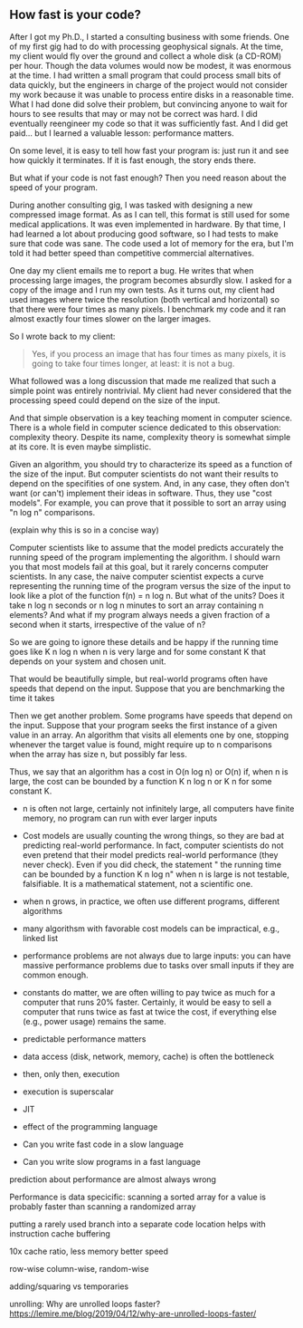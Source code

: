 ## How fast is your code?

After I got my Ph.D., I started a consulting business with some
friends. One of my first gig had to do with processing geophysical
signals. At the time, my client would fly over the ground and collect
a whole disk (a CD-ROM) per hour. Though the data volumes would
now be modest, it was enormous at the time. I had written a small
program that could process small bits of data quickly, but the engineers
in charge of the project would not consider my work because it was 
unable to process entire disks in a reasonable time. What I had done
did solve their problem, but convincing anyone to wait for hours to
see results that may or may not be correct was hard. I did eventually
reengineer my code so that it was sufficiently fast. And I did get
paid... but I learned a valuable lesson: performance matters.


On some level, it is easy to tell how fast your program is: 
just run it and see how quickly it terminates.
If it is fast enough, the story ends there.

But what if your code is not fast enough? Then you need reason
about the speed of your program.

During another consulting gig, I was tasked with designing a new
compressed image format. As as I can tell, this format is still used 
for some medical applications. It was even implemented in hardware. 
By that time, I had learned a lot about producing good software, so
I had tests to make sure that code was sane. The code used a lot of
memory for the era, but I'm told it had better speed than competitive
commercial alternatives.

One day my client emails me to report a bug. He writes that when
processing large images, the program becomes absurdly slow.
I asked for a copy of the image and I run my own tests. As it 
turns out, my client had used images where twice the resolution
(both vertical and horizontal) so that there were four times as many
pixels. I benchmark my code and it ran almost exactly four times slower
on the larger images.

So I wrote back to my client:

> Yes, if you process an image that has four times as many pixels, it is going to take four times longer, at least: it is not a bug.

What followed was a long discussion that made me realized that such a simple 
point was entirely nontrivial. My client had never considered that the
processing speed could depend on the size of the input.

And that simple observation is a key teaching moment in computer science.
There is a whole field in computer science dedicated to this observation:
complexity theory. Despite its name, complexity theory is somewhat simple
at its core. It is even maybe simplistic.

Given an algorithm, you should try to characterize its speed as a function
of the size of the input. But computer scientists do not want their results
to depend on the specifities of one system. And, in any case, they often
don't want (or can't) implement their ideas in software. Thus, they use
"cost models". For example, you can prove that it possible to sort
an array using "n log n" comparisons.

(explain why this is so in a concise way)

Computer scientists like to assume that the model predicts accurately the running speed of
the program implementing the algorithm. I should warn you that most models fail at 
this goal, but it rarely concerns computer scientists. In any case, 
the naive computer scientist expects a curve representing the running time of the 
program versus the size of the input to look like a plot of the function f(n) = n log n.
But what of the units? Does it take n log n seconds or n log n minutes to sort
an array containing n elements? And what if my program always needs a given fraction
of a second when it starts, irrespective of the value of n?

So we are going to ignore these details and be happy if the running time 
goes like K n log n  when n is very large and for some constant K that depends
on your system and chosen unit.

That would be beautifully simple, but real-world programs often have speeds
that depend on the input. Suppose that you are benchmarking the time it takes 


Then we get another problem. Some programs have speeds that depend on the input.
Suppose that your program seeks the first instance of a given value in an array.
An algorithm that visits all elements one by one, stopping whenever the target
value is found, might require up to n comparisons when the array has size n, but
possibly far less.

Thus, we say that an algorithm has a cost in O(n log n) or O(n) if, when n
is large, the cost can be bounded by a function K n log n or K n for some constant
K.


- n is often not large, certainly not infinitely large, all computers have finite memory, no program can run with ever larger inputs
- Cost models are usually counting the wrong things, so they are bad at predicting real-world performance. In fact, computer scientists do not even pretend that their model predicts real-world performance (they never check). Even if you did check, the statement " the running time can be bounded by a function K n log n" when n is large is not testable, falsifiable. It is a mathematical statement, not a scientific one.
- when n grows, in practice, we often use different programs, different algorithms
- many algorithsm with favorable cost models can be impractical, e.g., linked list
- performance problems are not always due to large inputs: you can have massive performance problems due to tasks over small inputs if they are common enough.
- constants do matter, we are often willing to pay twice as much for a computer that runs 20% faster. Certainly, it would be easy to sell a computer that runs twice as fast at twice the cost, if everything else (e.g., power usage) remains the same.


- predictable performance matters

- data access (disk, network, memory, cache) is often the bottleneck

- then, only then, execution
- execution is superscalar

- JIT
- effect of the programming language
- Can you write fast code in a slow language
- Can you write slow programs in a fast language


prediction about performance are almost always wrong

Performance is data specicific: scanning a sorted array for a value is probably faster than scanning a randomized array

putting a rarely used branch into a separate code location helps with instruction cache buffering
  
  10x cache ratio, less memory better speed
  
  row-wise column-wise, random-wise
  
  adding/squaring vs temporaries
  
  unrolling: Why are unrolled loops faster?
https://lemire.me/blog/2019/04/12/why-are-unrolled-loops-faster/
